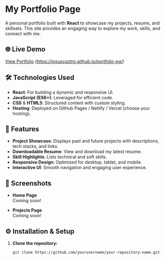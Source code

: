 # My Portfolio Page

A personal portfolio built with **React** to showcase my projects, resume, and skillsets. This site provides an engaging way to explore my work, skills, and connect with me.

## 🌐 Live Demo

[View Portfolio](#) *(https://josuecaztro.github.io/portfolio-pg/)*

## 🛠️ Technologies Used

- **React**: For building a dynamic and responsive UI.
- **JavaScript (ES6+)**: Leveraged for efficient code.
- **CSS** & **HTML5**: Structured content with custom styling.
- **Hosting**: Deployed on GitHub Pages / Netlify / Vercel (choose your hosting).

## 🚀 Features

- **Project Showcase**: Displays past and future projects with descriptions, tech stacks, and links.
- **Downloadable Resume**: View and download my latest resume.
- **Skill Highlights**: Lists technical and soft skills.
- **Responsive Design**: Optimized for desktop, tablet, and mobile.
- **Interactive UI**: Smooth navigation and engaging user experience.

## 📸 Screenshots

- **Home Page**  
  Coming soon!

- **Projects Page**  
  Coming soon!

## ⚙️ Installation & Setup

1. **Clone the repository:**
   ```bash
   git clone https://github.com/yourusername/your-repository-name.git
